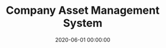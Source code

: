 ---
layout: inner
position: right
title: 'Company Asset Management System'
lead_text: "Designed and developed an information system, backend and web system part, for PT. PJB to manage, inspect and analyze the condition of company assets."
tags: ['MySQL', 'PHP, Yii 2', 'HTML, CSS', 'Javascript, jQuery']
featured_image: ['/img/posts/pjb-aset-min.png']
date: 2020-06-01 00:00:00
categories: ['Solution', 'Web', 'API Service']
project_link: 'https://play.google.com/store/apps/details?id=com.uppaiton.pjb_cek_aset'
button_icon: 'fab fa-google-play'
button_text: 'App'
order: 25
visible: 1
company: 'Freelance'
---